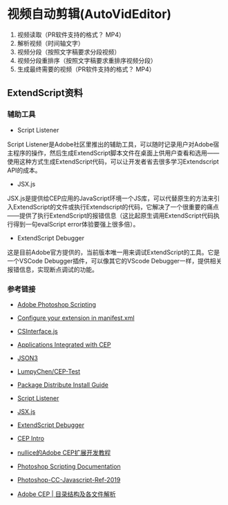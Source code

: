 # 视频自动剪辑(AutoVidEditor)

1. 视频读取（PR软件支持的格式？ MP4）
2. 解析视频（时间轴文字）
3. 视频分段（按照文字稿要求分段视频）
4. 视频分段重排序（按照文字稿要求重排序视频分段）
5. 生成最终需要的视频（PR软件支持的格式？ MP4）

## ExtendScript资料

### 辅助工具
- Script Listener

Script Listener是Adobe社区里推出的辅助工具，可以随时记录用户对Adobe宿主程序的操作，然后生成ExtendScript脚本文件在桌面上供用户查看和选用——使用这种方式生成ExtendScript代码，可以让开发者省去很多学习Extendscript API的成本。

- JSX.js

JSX.js是提供给CEP应用的JavaScript环境一个JS库，可以代替原生的方法来引入ExtendScript的文件或执行Extendscript的代码，它解决了一个很重要的痛点——提供了执行ExtendScript的报错信息（这比起原生调用ExtendScript代码执行得到一句evalScript error体验要强上很多倍）。

- ExtendScript Debugger

这是目前Adobe官方提供的，当前版本唯一用来调试ExtendScript的工具。它是一个VSCode Debugger插件，可以像其它的VScode Debugger一样，提供相关报错信息，实现断点调试的功能。

### 参考链接

- [Adobe Photoshop Scripting](https://www.adobe.com/devnet/photoshop/scripting.html)

- [Configure your extension in manifest.xml](https://github.com/Adobe-CEP/Getting-Started-guides#2-configure-your-extension-in-manifestxml)

- [CSInterface.js](https://github.com/Adobe-CEP/CEP-Resources/blob/master/CEP_10.x/CSInterface.js)

- [Applications Integrated with CEP](https://github.com/Adobe-CEP/CEP-Resources/blob/master/CEP_9.x/Documentation/CEP%209.0%20HTML%20Extension%20Cookbook.md#applications-integrated-with-cep)

- [JSON3](https://github.com/bestiejs/json3)

- [LumpyChen/CEP-Test](https://github.com/LumpyChen/CEP-Test)

- [Package Distribute Install Guide](https://github.com/Adobe-CEP/Getting-Started-guides/tree/master/Package%20Distribute%20Install#package-distribute-install-guide)

- [Script Listener](https://helpx.adobe.com/photoshop/kb/downloadable-plugins-and-content.html#ScriptingListenerplugin)

- [JSX.js](https://creative-scripts.com/jsx-js/)

- [ExtendScript Debugger](https://marketplace.visualstudio.com/items?itemName=Adobe.extendscript-debug)

- [CEP Intro](https://github.com/Adobe-CEP/CEP-Resources)

- [nullice的Adobe CEP扩展开发教程](http://nullice.com/archives/category/note/%E8%BD%AF%E4%BB%B6%E6%95%99%E7%A8%8B/adobe-cep)

- [Photoshop Scripting Documentation](https://www.notion.so/a908db4f72a74854b36c10e72a69b751)

- [Photoshop-CC-Javascript-Ref-2019](https://wwwimages2.adobe.com/content/dam/acom/en/devnet/photoshop/pdfs/photoshop-cc-javascript-ref-2019.pdf)

- [Adobe CEP | 目录结构及各文件解析](https://www.wujiayi.vip/index.php/archives/579/)

